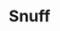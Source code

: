 ---
title: "Snuff"
summary: "Punk rock band from London, England formed in 1986. They broke up in 1991 and then got back together again in 1994. Affiliated with ."
image: "snuff.jpg"
apple_music_artist_url: "None"
---